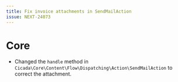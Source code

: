 ```yaml
---
title: Fix invoice attachments in SendMailAction
issue: NEXT-24073
---
```

# Core
* Changed the `handle` method in `Cicada\Core\Content\Flow\Dispatching\Action\SendMailAction` to correct the attachment.
